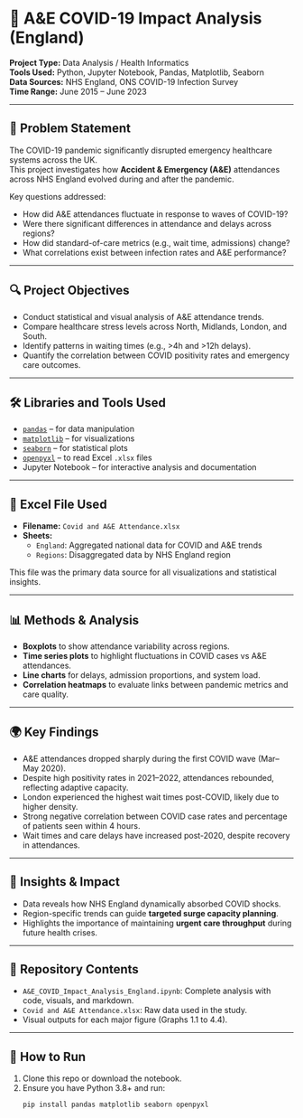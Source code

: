 # 🏥 A&E COVID-19 Impact Analysis (England)

**Project Type:** Data Analysis / Health Informatics  
**Tools Used:** Python, Jupyter Notebook, Pandas, Matplotlib, Seaborn  
**Data Sources:** NHS England, ONS COVID-19 Infection Survey  
**Time Range:** June 2015 – June 2023

---

## 🧩 Problem Statement

The COVID-19 pandemic significantly disrupted emergency healthcare systems across the UK.  
This project investigates how **Accident & Emergency (A&E)** attendances across NHS England evolved during and after the pandemic.

Key questions addressed:
- How did A&E attendances fluctuate in response to waves of COVID-19?
- Were there significant differences in attendance and delays across regions?
- How did standard-of-care metrics (e.g., wait time, admissions) change?
- What correlations exist between infection rates and A&E performance?

---

## 🔍 Project Objectives

- Conduct statistical and visual analysis of A&E attendance trends.
- Compare healthcare stress levels across North, Midlands, London, and South.
- Identify patterns in waiting times (e.g., >4h and >12h delays).
- Quantify the correlation between COVID positivity rates and emergency care outcomes.

---

## 🛠 Libraries and Tools Used

- [`pandas`](https://pandas.pydata.org/) – for data manipulation
- [`matplotlib`](https://matplotlib.org/) – for visualizations
- [`seaborn`](https://seaborn.pydata.org/) – for statistical plots
- [`openpyxl`](https://openpyxl.readthedocs.io/) – to read Excel `.xlsx` files
- Jupyter Notebook – for interactive analysis and documentation

---

## 📂 Excel File Used

- **Filename:** `Covid and A&E Attendance.xlsx`
- **Sheets:**
  - `England`: Aggregated national data for COVID and A&E trends
  - `Regions`: Disaggregated data by NHS England region

This file was the primary data source for all visualizations and statistical insights.

---

## 📊 Methods & Analysis

- **Boxplots** to show attendance variability across regions.
- **Time series plots** to highlight fluctuations in COVID cases vs A&E attendances.
- **Line charts** for delays, admission proportions, and system load.
- **Correlation heatmaps** to evaluate links between pandemic metrics and care quality.

---

## 🌍 Key Findings

- A&E attendances dropped sharply during the first COVID wave (Mar–May 2020).
- Despite high positivity rates in 2021–2022, attendances rebounded, reflecting adaptive capacity.
- London experienced the highest wait times post-COVID, likely due to higher density.
- Strong negative correlation between COVID case rates and percentage of patients seen within 4 hours.
- Wait times and care delays have increased post-2020, despite recovery in attendances.

---

## 🧠 Insights & Impact

- Data reveals how NHS England dynamically absorbed COVID shocks.
- Region-specific trends can guide **targeted surge capacity planning**.
- Highlights the importance of maintaining **urgent care throughput** during future health crises.

---

## 📁 Repository Contents

- `A&E_COVID_Impact_Analysis_England.ipynb`: Complete analysis with code, visuals, and markdown.
- `Covid and A&E Attendance.xlsx`: Raw data used in the study.
- Visual outputs for each major figure (Graphs 1.1 to 4.4).

---

## 📌 How to Run

1. Clone this repo or download the notebook.
2. Ensure you have Python 3.8+ and run:
   ```bash
   pip install pandas matplotlib seaborn openpyxl
